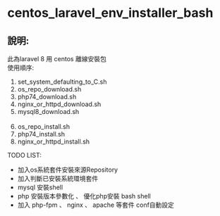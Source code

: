 # centos_laravel_env_installer_bash

<h2>說明:</h2>

此為laravel 8 用 centos 離線安裝包
 </br> 
使用順序:
 </br> 
<ol>
    <li>set_system_defaulting_to_C.sh</li>
    <li>os_repo_download.sh</li>
    <li>php74_download.sh</li>
    <li>nginx_or_httpd_download.sh</li>
    <li>mysql8_download.sh</li>
    </br>    
    <li>os_repo_install.sh</li>
    <li>php74_install.sh</li>
    <li>nginx_or_httpd_install.sh</li>
</ol>

TODO LIST:

<ul>
    <li>加入os系統套件安裝來源Repository</li>
    <li>加入判斷已安裝系統環境套件</li>
    <li>mysql 安裝shell</li>
    <li>php 安裝版本參數化 、 優化php安裝 bash shell</li>
    <li>加入 php-fpm 、 nginx 、 apache 等套件 conf自動設定</li>    
<ul>